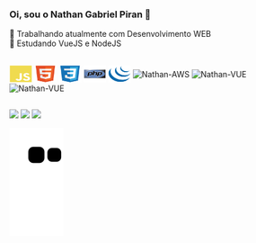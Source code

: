 ### Oi, sou o Nathan Gabriel Piran 👋 <br>
🔭 Trabalhando atualmente com Desenvolvimento WEB<br>
🌱 Estudando VueJS e NodeJS<br>

<div style="display: inline_block"><br>
  <img align="center" alt="Nathan-Js" height="30" width="40" src="https://raw.githubusercontent.com/devicons/devicon/master/icons/javascript/javascript-plain.svg">
  <img align="center" alt="Nathan-HTML" height="30" width="40" src="https://raw.githubusercontent.com/devicons/devicon/master/icons/html5/html5-original.svg">
  <img align="center" alt="Nathan-CSS" height="30" width="40" src="https://raw.githubusercontent.com/devicons/devicon/master/icons/css3/css3-original.svg">
  <img align="center" alt="Nathan-PHP" height="30" width="40" src="https://raw.githubusercontent.com/devicons/devicon/master/icons/php/php-original.svg">
  <img align="center" alt="Nathan-jQuery" height="30" width="40" src="https://raw.githubusercontent.com/devicons/devicon/master/icons/jquery/jquery-original.svg">
  <img align="center" alt="Nathan-AWS" height="30" width="40" src="https://upload.wikimedia.org/wikipedia/commons/thumb/9/93/Amazon_Web_Services_Logo.svg/2560px-Amazon_Web_Services_Logo.svg.png">
  <img align="center" alt="Nathan-VUE" height="30" width="40" src="https://upload.wikimedia.org/wikipedia/commons/9/95/Vue.js_Logo_2.svg">
  <img align="center" alt="Nathan-VUE" height="30" width="40" src="https://upload.wikimedia.org/wikipedia/commons/d/d9/Node.js_logo.svg">
</div>

  ##

<div> 
  <a href="https://www.instagram.com/nathan.ngp" target="_blank"><img src="https://img.shields.io/badge/-Instagram-%23E4405F?style=for-the-badge&logo=instagram&logoColor=white" target="_blank"></a>
  <a href = "mailto:nathan.piran21@gmail.com"><img src="https://img.shields.io/badge/-Gmail-%23333?style=for-the-badge&logo=gmail&logoColor=white" target="_blank"></a>
  <a href="https://www.linkedin.com/in/nathan-gabriel-piran-08805b203/" target="_blank"><img src="https://img.shields.io/badge/-LinkedIn-%230077B5?style=for-the-badge&logo=linkedin&logoColor=white" target="_blank"></a> 
 
  ![Snake animation](https://github.com/rafaballerini/rafaballerini/blob/output/github-contribution-grid-snake.svg)
 
</div>
